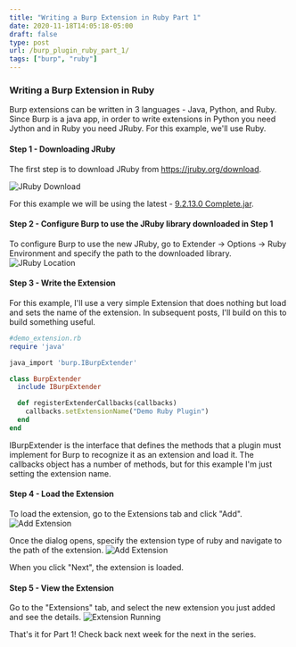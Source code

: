 ```yaml
---
title: "Writing a Burp Extension in Ruby Part 1"
date: 2020-11-18T14:05:18-05:00
draft: false
type: post
url: /burp_plugin_ruby_part_1/
tags: ["burp", "ruby"]
---
```


### Writing a Burp Extension in Ruby
Burp extensions can be written in 3 languages - Java, Python, and Ruby.   Since Burp is a java app, in order to write extensions in Python you need Jython and in Ruby you need JRuby.  For this example, we'll use Ruby.

#### Step 1 - Downloading JRuby

The first step is to download JRuby from https://jruby.org/download.   

![JRuby Download](/images/jruby_download.png)

For this example we will be using the latest - [9.2.13.0 Complete.jar](https://repo1.maven.org/maven2/org/jruby/jruby-complete/9.2.13.0/jruby-complete-9.2.13.0.jar).

#### Step 2 - Configure Burp to use the JRuby library downloaded in Step 1

To configure Burp to use the new JRuby, go to Extender -> Options -> Ruby Environment and specify the path to the downloaded library.
![JRuby Location](/images/jruby_Location.png)

#### Step 3 - Write the Extension
For this example, I'll use a very simple Extension that does nothing but load and sets the name of the extension.  In subsequent posts, I'll build on this to build something useful.

```ruby
#demo_extension.rb
require 'java'

java_import 'burp.IBurpExtender'

class BurpExtender
  include IBurpExtender

  def registerExtenderCallbacks(callbacks)
    callbacks.setExtensionName("Demo Ruby Plugin")
  end
end
```

IBurpExtender is the interface that defines the methods that a plugin must implement for Burp to recognize it as an extension and load it.  The callbacks object has a number of methods, but for this example I'm just setting the extension name.

#### Step 4 - Load the Extension

To load the extension, go to the Extensions tab and click "Add".
![Add Extension](/images/extension_add.png)

Once the dialog opens, specify the extension type of ruby and navigate to the path of the extension.
![Add Extension](/images/extension_add_file.png)

When you click "Next", the extension is loaded.

#### Step 5 - View the Extension
Go to the "Extensions" tab, and select the new extension you just added and see the details.
![Extension Running](/images/extension_running.png)

That's it for Part 1!  Check back next week for the next in the series.